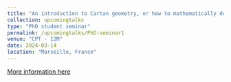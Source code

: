```yaml
---
title: "An introduction to Cartan geometry, or how to mathematically describe a hamster rolling a ball on curved space."
collection: upcomingtalks
type: "PhD student seminar"
permalink: /upcomingtalks/PhD-seminar1
venue: "CPT - I2M"
date: 2024-03-14
location: "Marseille, France"
---
```


[More information here](https://www.i2m.univ-amu.fr/events/tba-84/)